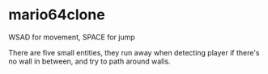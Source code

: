 # mario64clone

WSAD for movement, SPACE for jump

There are five small entities, they run away when detecting player if there's no wall in between, and try to path around walls.
